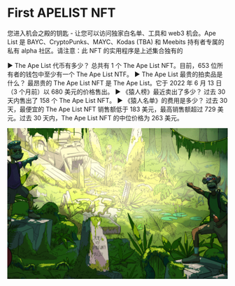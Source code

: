 # First APELIST NFT

您进入机会之殿的钥匙 - 让您可以访问独家白名单、工具和 web3 机会。Ape List 是 BAYC、CryptoPunks、MAYC、Kodas (TBA) 和 Meebits 持有者专属的私有 alpha 社区。请注意：此 NFT 的实用程序是上述集合独有的

▶ The Ape List 代币有多少？
总共有 1 个 The Ape List NFT。目前，653 位所有者的钱包中至少有一个 The Ape List NTF。
▶ The Ape List 最贵的拍卖品是什么？
最昂贵的 The Ape List NFT 是 The Ape List。它于 2022 年 6 月 13 日（3 个月前）以 680 美元的价格售出。
▶ 《猿人榜》最近卖出了多少？
过去 30 天内售出了 158 个 The Ape List NFT。
▶ 《猿人名单》的费用是多少？
过去 30 天，最便宜的 The Ape List NFT 销售额低于 183 美元，最高销售额超过 729 美元。过去 30 天内，The Ape List NFT 的中位价格为 263 美元。

![nft](01.png)
